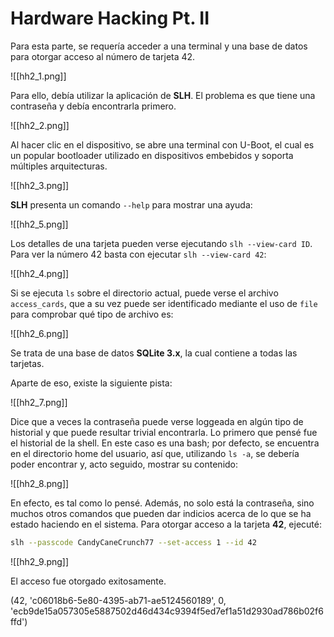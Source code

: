 # Hardware Hacking Pt. II

Para esta parte, se requería acceder a una terminal y una base de datos para otorgar acceso al número de tarjeta 42.

![[hh2_1.png]]

Para ello, debía utilizar la aplicación de **SLH**. El problema es que tiene una contraseña y debía encontrarla primero.

![[hh2_2.png]]

Al hacer clic en el dispositivo, se abre una terminal con U-Boot, el cual es un popular bootloader utilizado en dispositivos embebidos y soporta múltiples arquitecturas.

![[hh2_3.png]]

**SLH** presenta un comando `--help` para mostrar una ayuda:

![[hh2_5.png]]

Los detalles de una tarjeta pueden verse ejecutando `slh --view-card ID`. Para ver la número 42 basta con ejecutar `slh --view-card 42`:

![[hh2_4.png]]

Si se ejecuta `ls` sobre el directorio actual, puede verse el archivo `access_cards`, que a su vez puede ser identificado mediante el uso de `file` para comprobar qué tipo de archivo es:

![[hh2_6.png]]

Se trata de una base de datos **SQLite 3.x**, la cual contiene a todas las tarjetas.

Aparte de eso, existe la siguiente pista:

![[hh2_7.png]]

Dice que a veces la contraseña puede verse loggeada en algún tipo de historial y que puede resultar trivial encontrarla. Lo primero que pensé fue el historial de la shell. En este caso es una bash; por defecto, se encuentra en el directorio home del usuario, así que, utilizando `ls -a`, se debería poder encontrar y, acto seguido, mostrar su contenido:

![[hh2_8.png]]

En efecto, es tal como lo pensé. Además, no solo está la contraseña, sino muchos otros comandos que pueden dar indicios acerca de lo que se ha estado haciendo en el sistema. Para otorgar acceso a la tarjeta **42**, ejecuté:

```bash
slh --passcode CandyCaneCrunch77 --set-access 1 --id 42
```

![[hh2_9.png]]

El acceso fue otorgado exitosamente.


(42, 'c06018b6-5e80-4395-ab71-ae5124560189', 0, 'ecb9de15a057305e5887502d46d434c9394f5ed7ef1a51d2930ad786b02f6ffd')